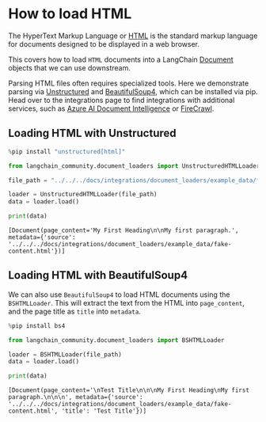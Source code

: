 # How to load HTML

The HyperText Markup Language or [HTML](https://en.wikipedia.org/wiki/HTML) is the standard markup language for documents designed to be displayed in a web browser.

This covers how to load `HTML` documents into a LangChain [Document](https://api.python.langchain.com/en/latest/documents/langchain_core.documents.base.Document.html#langchain_core.documents.base.Document) objects that we can use downstream.

Parsing HTML files often requires specialized tools. Here we demonstrate parsing via [Unstructured](https://unstructured-io.github.io/unstructured/) and [BeautifulSoup4](https://beautiful-soup-4.readthedocs.io/en/latest/), which can be installed via pip. Head over to the integrations page to find integrations with additional services, such as [Azure AI Document Intelligence](/docs/integrations/document_loaders/azure_document_intelligence) or [FireCrawl](/docs/integrations/document_loaders/firecrawl).

## Loading HTML with Unstructured


```python
%pip install "unstructured[html]"
```


```python
from langchain_community.document_loaders import UnstructuredHTMLLoader

file_path = "../../../docs/integrations/document_loaders/example_data/fake-content.html"

loader = UnstructuredHTMLLoader(file_path)
data = loader.load()

print(data)
```

    [Document(page_content='My First Heading\n\nMy first paragraph.', metadata={'source': '../../../docs/integrations/document_loaders/example_data/fake-content.html'})]


## Loading HTML with BeautifulSoup4

We can also use `BeautifulSoup4` to load HTML documents using the `BSHTMLLoader`.  This will extract the text from the HTML into `page_content`, and the page title as `title` into `metadata`.


```python
%pip install bs4
```


```python
from langchain_community.document_loaders import BSHTMLLoader

loader = BSHTMLLoader(file_path)
data = loader.load()

print(data)
```

    [Document(page_content='\nTest Title\n\n\nMy First Heading\nMy first paragraph.\n\n\n', metadata={'source': '../../../docs/integrations/document_loaders/example_data/fake-content.html', 'title': 'Test Title'})]

